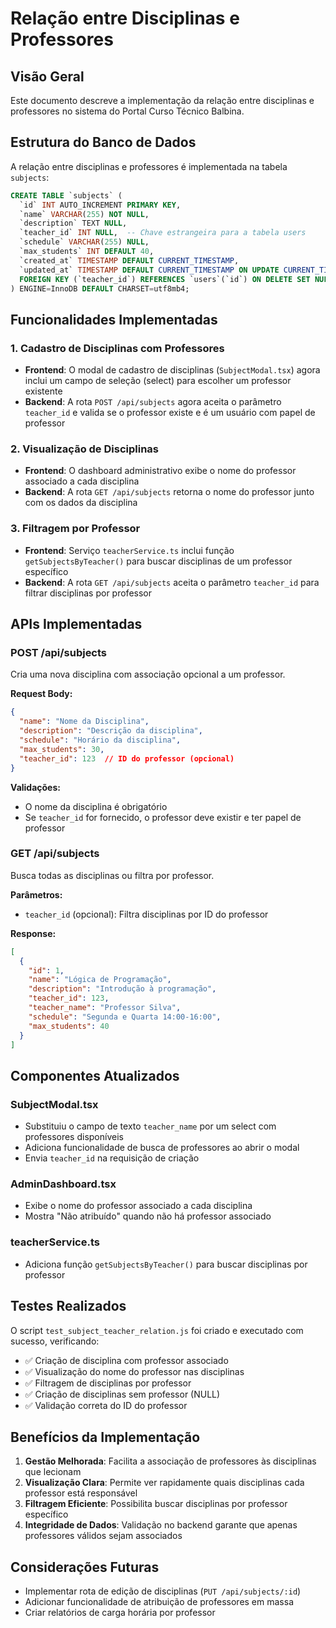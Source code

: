 # Relação entre Disciplinas e Professores

## Visão Geral

Este documento descreve a implementação da relação entre disciplinas e professores no sistema do Portal Curso Técnico Balbina.

## Estrutura do Banco de Dados

A relação entre disciplinas e professores é implementada na tabela `subjects`:

```sql
CREATE TABLE `subjects` (
  `id` INT AUTO_INCREMENT PRIMARY KEY,
  `name` VARCHAR(255) NOT NULL,
  `description` TEXT NULL,
  `teacher_id` INT NULL,  -- Chave estrangeira para a tabela users
  `schedule` VARCHAR(255) NULL,
  `max_students` INT DEFAULT 40,
  `created_at` TIMESTAMP DEFAULT CURRENT_TIMESTAMP,
  `updated_at` TIMESTAMP DEFAULT CURRENT_TIMESTAMP ON UPDATE CURRENT_TIMESTAMP,
  FOREIGN KEY (`teacher_id`) REFERENCES `users`(`id`) ON DELETE SET NULL
) ENGINE=InnoDB DEFAULT CHARSET=utf8mb4;
```

## Funcionalidades Implementadas

### 1. Cadastro de Disciplinas com Professores

- **Frontend**: O modal de cadastro de disciplinas (`SubjectModal.tsx`) agora inclui um campo de seleção (select) para escolher um professor existente
- **Backend**: A rota `POST /api/subjects` agora aceita o parâmetro `teacher_id` e valida se o professor existe e é um usuário com papel de professor

### 2. Visualização de Disciplinas

- **Frontend**: O dashboard administrativo exibe o nome do professor associado a cada disciplina
- **Backend**: A rota `GET /api/subjects` retorna o nome do professor junto com os dados da disciplina

### 3. Filtragem por Professor

- **Frontend**: Serviço `teacherService.ts` inclui função `getSubjectsByTeacher()` para buscar disciplinas de um professor específico
- **Backend**: A rota `GET /api/subjects` aceita o parâmetro `teacher_id` para filtrar disciplinas por professor

## APIs Implementadas

### POST /api/subjects
Cria uma nova disciplina com associação opcional a um professor.

**Request Body:**
```json
{
  "name": "Nome da Disciplina",
  "description": "Descrição da disciplina",
  "schedule": "Horário da disciplina",
  "max_students": 30,
  "teacher_id": 123  // ID do professor (opcional)
}
```

**Validações:**
- O nome da disciplina é obrigatório
- Se `teacher_id` for fornecido, o professor deve existir e ter papel de professor

### GET /api/subjects
Busca todas as disciplinas ou filtra por professor.

**Parâmetros:**
- `teacher_id` (opcional): Filtra disciplinas por ID do professor

**Response:**
```json
[
  {
    "id": 1,
    "name": "Lógica de Programação",
    "description": "Introdução à programação",
    "teacher_id": 123,
    "teacher_name": "Professor Silva",
    "schedule": "Segunda e Quarta 14:00-16:00",
    "max_students": 40
  }
]
```

## Componentes Atualizados

### SubjectModal.tsx
- Substituiu o campo de texto `teacher_name` por um select com professores disponíveis
- Adiciona funcionalidade de busca de professores ao abrir o modal
- Envia `teacher_id` na requisição de criação

### AdminDashboard.tsx
- Exibe o nome do professor associado a cada disciplina
- Mostra "Não atribuído" quando não há professor associado

### teacherService.ts
- Adiciona função `getSubjectsByTeacher()` para buscar disciplinas por professor

## Testes Realizados

O script `test_subject_teacher_relation.js` foi criado e executado com sucesso, verificando:

- ✅ Criação de disciplina com professor associado
- ✅ Visualização do nome do professor nas disciplinas
- ✅ Filtragem de disciplinas por professor
- ✅ Criação de disciplinas sem professor (NULL)
- ✅ Validação correta do ID do professor

## Benefícios da Implementação

1. **Gestão Melhorada**: Facilita a associação de professores às disciplinas que lecionam
2. **Visualização Clara**: Permite ver rapidamente quais disciplinas cada professor está responsável
3. **Filtragem Eficiente**: Possibilita buscar disciplinas por professor específico
4. **Integridade de Dados**: Validação no backend garante que apenas professores válidos sejam associados

## Considerações Futuras

- Implementar rota de edição de disciplinas (`PUT /api/subjects/:id`)
- Adicionar funcionalidade de atribuição de professores em massa
- Criar relatórios de carga horária por professor
